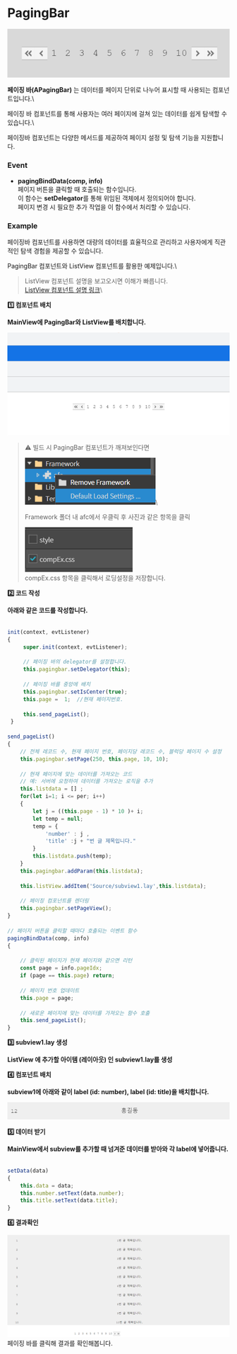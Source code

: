 # PagingBar

![](../../.gitbook/assets/pagingbar.png)

**페이징 바(APagingBar)** 는 데이터를 페이지 단위로 나누어 표시할 때 사용되는 컴포넌트입니다.\


페이징 바 컴포넌트를 통해 사용자는 여러 페이지에 걸쳐 있는 데이터를 쉽게 탐색할 수 있습니다.\


페이징바 컴포넌트는 다양한 메서드를 제공하여 페이지 설정 및 탐색 기능을 지원합니다.

### Event

* **pagingBindData(comp, info)**\
  페이지 버튼을 클릭할 때 호출되는 함수입니다.\
  이 함수는 **setDelegator**를 통해 위임된 객체에서 정의되어야 합니다.\
  페이지 변경 시 필요한 추가 작업을 이 함수에서 처리할 수 있습니다.

### Example

페이징바 컴포넌트를 사용하면 대량의 데이터를 효율적으로 관리하고 사용자에게 직관적인 탐색 경험을 제공할 수 있습니다.

PagingBar 컴포넌트와 ListView 컴포넌트를 활용한 예제입니다.\


> ListView 컴포넌트 설명을 보고오시면 이해가 빠릅니다.\
> [ListView 컴포넌트 설명 링크](https://wikidocs.net/24833)\
>

**1️⃣ 컴포넌트 배치**

**MainView에 PagingBar와 ListView를 배치합니다.**

![](../../.gitbook/assets/pagingbar_ex.png)

> ⚠️ 빌드 시 PagingBar 컴포넌트가 깨져보인다면
>
> ![](../../.gitbook/assets/afc.png)\
>
>
> Framework 폴더 내 afc에서 우클릭 후 사진과 같은 항목을 클릭
>
> ![](../../.gitbook/assets/compex.png)\
> compEx.css 항목을 클릭해서 로딩설정을 저장합니다.

**2️⃣ 코드 작성**

**아래와 같은 코드를 작성합니다.**

```javascript

init(context, evtListener) 
{
	 super.init(context, evtListener); 

	 // 페이징 바의 delegator를 설정합니다. 
	 this.pagingbar.setDelegator(this);
	 
	 // 페이징 바를 중앙에 배치
	 this.pagingbar.setIsCenter(true);
	 this.page =  1;  //현재 페이지번호.
	 
	 this.send_pageList();
 } 

send_pageList() 
{ 
	// 전체 레코드 수, 현재 페이지 번호, 페이지당 레코드 수, 블럭당 페이지 수 설정 
	this.pagingbar.setPage(250, this.page, 10, 10); 
	
	// 현재 페이지에 맞는 데이터를 가져오는 코드
	// 예: 서버에 요청하여 데이터를 가져오는 로직을 추가
	this.listdata = [] ;
	for(let i=1; i <= per; i++)
	{
	 	let j = ((this.page - 1) * 10 )+ i;
	 	let temp = null;
	 	temp = {
			'number' : j ,
			'title' :j + "번 글 제목입니다."
		}
		this.listdata.push(temp);
	}
	this.pagingbar.addParam(this.listdata);
	
    this.listView.addItem('Source/subview1.lay',this.listdata);
	
	// 페이징 컴포넌트를 렌더링
	this.pagingbar.setPageView();  
} 

// 페이지 버튼을 클릭할 때마다 호출되는 이벤트 함수 
pagingBindData(comp, info) 
{ 

	// 클릭된 페이지가 현재 페이지와 같으면 리턴 
	const page = info.pageIdx; 
	if (page == this.page) return; 
	
	// 페이지 번호 업데이트 
	this.page = page; 
	
	// 새로운 페이지에 맞는 데이터를 가져오는 함수 호출 
	this.send_pageList(); 
}

```

**3️⃣ subview1.lay 생성**

**ListView 에 추가할 아이템 (레이아웃) 인 subview1.lay를 생성**

**4️⃣ 컴포넌트 배치**

**subview1에 아래와 같이 label (id: number), label (id: title)을 배치합니다.**

![](../../.gitbook/assets/pagingbar_sublay.png)

**5️⃣ 데이터 받기**

**MainView에서 subview를 추가할 때 넘겨준 데이터를 받아와 각 label에 넣어줍니다.**

```javascript

setData(data)
{
	this.data = data;
	this.number.setText(data.number);
	this.title.setText(data.title);
}

```

**6️⃣ 결과확인**

![](../../.gitbook/assets/pagingbar_res.png)\
페이징 바를 클릭해 결과를 확인해봅니다.

